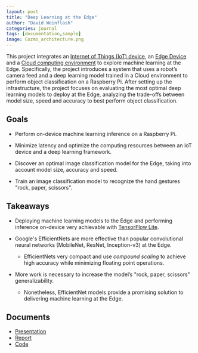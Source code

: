 ```yaml
---
layout: post
title: "Deep Learning at the Edge"
author: "David Weinflash"
categories: journal
tags: [documentation,sample]
image: Cozmo_architecture.png
---
```


This project integrates an [Internet of Things (IoT) device](https://www.digitaldreamlabs.com/pages/meet-cozmo), 
an [Edge Device](https://www.raspberrypi.org/) and a 
[Cloud computing environment](https://colab.research.google.com/notebooks/intro.ipynb#recent=true) 
to explore machine learning at the Edge. Specifically, the project introduces a system that uses a robot’s camera feed and a deep 
learning model trained in a Cloud environment to perform object classification on a Raspberry Pi. After setting up the infrastructure, 
the project focuses on evaluating the most optimal deep learning models to deploy at the Edge, analyzing the trade-offs between model size, 
speed and accuracy to best perform object classification.

## Goals

* Perform on-device machine learning inference on a Raspberry Pi.

* Minimize latency and optimize the computing resources between an IoT device and a deep learning framework.

* Discover an optimal image classification model for the Edge, taking into account model size, accuracy and speed.

* Train an image classification model to recognize the hand gestures "rock, paper, scissors".

## Takeaways

* Deploying machine learning models to the Edge and performing inference on-device very achievable with [TensorFlow Lite](https://www.tensorflow.org/lite).

* Google's EfficientNets are more effective than popular convolutional neural networks (MobileNet, ResNet, Inception-v3) at the Edge.
   * EfficientNets very compact and use _compound scaling_ to achieve high accuracy while minimizing floating point operations.

* More work is necessary to increase the model’s "rock, paper, scissors" generalizability.
   * Nonetheless, EfficientNet models provide a promising solution to delivering machine learning at the Edge.

## Documents

* [Presentation](/assets/pdf/Cozmo_Presentation.pdf)
* [Report](/assets/pdf/Cozmo_Report.pdf)
* [Code](https://github.com/dweinflash?tab=projects)
